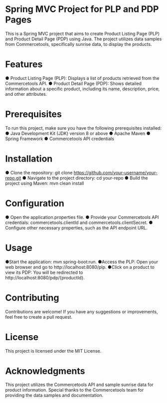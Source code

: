 # Spring MVC Project for PLP and PDP Pages
This is a Spring MVC project that aims to create Product Listing Page (PLP) and Product Detail Page (PDP) using Java. The project utilizes data samples from Commercetools, specifically sunrise data, to display the products.

# Features
● Product Listing Page (PLP): Displays a list of products retrieved from the Commercetools API.
● Product Detail Page (PDP): Shows detailed information about a specific product, including its name, description, price, and other attributes.

# Prerequisites
To run this project, make sure you have the following prerequisites installed:
● Java Development Kit (JDK) version 8 or above
● Apache Maven
● Spring Framework
● Commercetools API credentials

# Installation
● Clone the repository: git clone https://github.com/your-username/your-repo.git
● Navigate to the project directory: cd your-repo
● Build the project using Maven: mvn clean install

# Configuration
● Open the application.properties file.
● Provide your Commercetools API credentials: commercetools.clientId and commercetools.clientSecret.
● Configure other necessary properties, such as the API endpoint URL.

# Usage
●Start the application: mvn spring-boot:run.
●Access the PLP: Open your web browser and go to http://localhost:8080/plp.
●Click on a product to view its PDP: You will be redirected to http://localhost:8080/pdp/{productId}.

# Contributing
Contributions are welcome! If you have any suggestions or improvements, feel free to create a pull request.

# License
This project is licensed under the MIT License.

# Acknowledgments
This project utilizes the Commercetools API and sample sunrise data for product information. Special thanks to the Commercetools team for providing the data samples and documentation.
